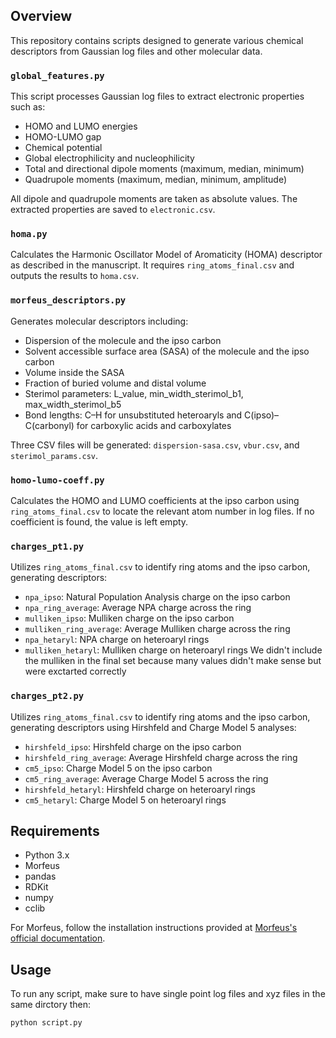 
## Overview

This repository contains scripts designed to generate various chemical descriptors from Gaussian log files and other molecular data.

### `global_features.py`
This script processes Gaussian log files to extract electronic properties such as:
- HOMO and LUMO energies
- HOMO-LUMO gap
- Chemical potential
- Global electrophilicity and nucleophilicity
- Total and directional dipole moments (maximum, median, minimum)
- Quadrupole moments (maximum, median, minimum, amplitude)

All dipole and quadrupole moments are taken as absolute values. The extracted properties are saved to `electronic.csv`.

### `homa.py`
Calculates the Harmonic Oscillator Model of Aromaticity (HOMA) descriptor as described in the manuscript. It requires `ring_atoms_final.csv` and outputs the results to `homa.csv`.

### `morfeus_descriptors.py`
Generates molecular descriptors including:
- Dispersion of the molecule and the ipso carbon
- Solvent accessible surface area (SASA) of the molecule and the ipso carbon
- Volume inside the SASA
- Fraction of buried volume and distal volume
- Sterimol parameters: L_value, min_width_sterimol_b1, max_width_sterimol_b5
- Bond lengths: C–H for unsubstituted heteroaryls and C(ipso)–C(carbonyl) for carboxylic acids and carboxylates

Three CSV files will be generated: `dispersion-sasa.csv`, `vbur.csv`, and `sterimol_params.csv`.

### `homo-lumo-coeff.py`
Calculates the HOMO and LUMO coefficients at the ipso carbon using `ring_atoms_final.csv` to locate the relevant atom number in log files. If no coefficient is found, the value is left empty.

### `charges_pt1.py`
Utilizes `ring_atoms_final.csv` to identify ring atoms and the ipso carbon, generating descriptors:
- `npa_ipso`: Natural Population Analysis charge on the ipso carbon
- `npa_ring_average`: Average NPA charge across the ring
- `mulliken_ipso`: Mulliken charge on the ipso carbon
- `mulliken_ring_average`: Average Mulliken charge across the ring
- `npa_hetaryl`: NPA charge on heteroaryl rings
- `mulliken_hetaryl`: Mulliken charge on heteroaryl rings
We didn't include the mulliken in the final set because many values didn't make sense but were exctarted correctly 

### `charges_pt2.py`
Utilizes `ring_atoms_final.csv` to identify ring atoms and the ipso carbon, generating descriptors using Hirshfeld and Charge Model 5 analyses:
- `hirshfeld_ipso`: Hirshfeld charge on the ipso carbon
- `hirshfeld_ring_average`: Average Hirshfeld charge across the ring
- `cm5_ipso`: Charge Model 5 on the ipso carbon
- `cm5_ring_average`: Average Charge Model 5 across the ring
- `hirshfeld_hetaryl`: Hirshfeld charge on heteroaryl rings
- `cm5_hetaryl`: Charge Model 5 on heteroaryl rings

## Requirements
- Python 3.x
- Morfeus
- pandas
- RDKit
- numpy
- cclib

For Morfeus, follow the installation instructions provided at [Morfeus's official documentation](https://github.com/digital-chemistry-laboratory/morfeus).

## Usage
To run any script, make sure to have single point log files and xyz files in the same dirctory then:
```
python script.py
```
